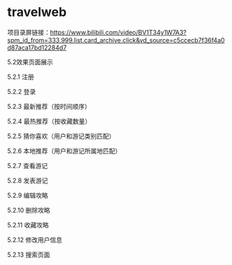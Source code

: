 # travelweb
项目录屏链接：https://www.bilibili.com/video/BV1T34y1W7A3?spm_id_from=333.999.list.card_archive.click&vd_source=c5ccecb7f36f4a0d87aca17bd12284d7

5.2效果页面展示

5.2.1 注册
  
5.2.2 登录
  
5.2.3 最新推荐（按时间顺序）
 
5.2.4 最热推荐（按收藏数量）
 
5.2.5 猜你喜欢（用户和游记类别匹配）
 
5.2.6 本地推荐（用户和游记所属地匹配）
 
5.2.7 查看游记
 
5.2.8 发表游记
 
5.2.9 编辑攻略

5.2.10 删除攻略
 
5.2.11 收藏攻略

5.2.12 修改用户信息
 
5.2.13 搜索页面


 
